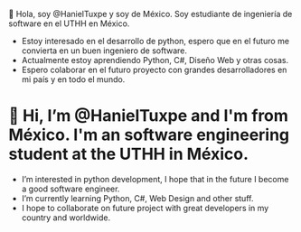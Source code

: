 👋 Hola, soy @HanielTuxpe y soy de México. Soy estudiante de ingeniería de software en el UTHH en México.
- Estoy interesado en el desarrollo de python, espero que en el futuro me convierta en un buen ingeniero de software.
- Actualmente estoy aprendiendo Python, C#, Diseño Web y otras cosas.
- Espero colaborar en el futuro proyecto con grandes desarrolladores en mi país y en todo el mundo.

# 👋 Hi, I’m @HanielTuxpe and I'm from México. I'm an software engineering student at the UTHH in México.
- I’m interested in python development, I hope that in the future I become a good software engineer.
- I’m currently learning Python, C#, Web Design and other stuff.
- I hope to collaborate on future project with great developers in my country and worldwide.
